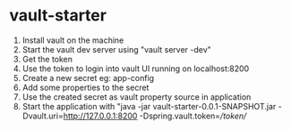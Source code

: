 # vault-starter

1. Install vault on the machine
2. Start the vault dev server using "vault server -dev"
3. Get the token
4. Use the token to login into vault UI running on localhost:8200
5. Create a new secret eg: app-config
6. Add some properties to the secret
7. Use the created secret as vault property source in application
8. Start the application with "java -jar vault-starter-0.0.1-SNAPSHOT.jar -Dvault.uri=http://127.0.0.1:8200 -Dspring.vault.token=*/*token*/*
